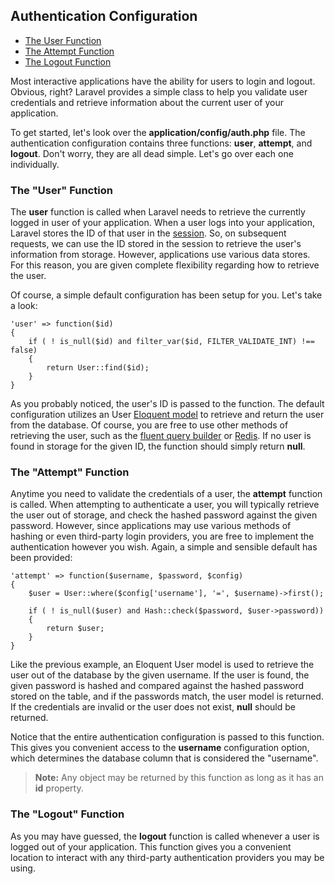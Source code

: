## Authentication Configuration

- [The User Function](#user)
- [The Attempt Function](#attempt)
- [The Logout Function](#logout)

Most interactive applications have the ability for users to login and logout. Obvious, right? Laravel provides a simple class to help you validate user credentials and retrieve information about the current user of your application.

To get started, let's look over the **application/config/auth.php** file. The authentication configuration contains three functions: **user**, **attempt**, and **logout**. Don't worry, they are all dead simple. Let's go over each one individually.

<a name="user"></a>
### The "User" Function

The **user** function is called when Laravel needs to retrieve the currently logged in user of your application. When a user logs into your application, Laravel stores the ID of that user in the [session](/docs/session/config). So, on subsequent requests, we can use the ID stored in the session to retrieve the user's information from storage. However, applications use various data stores. For this reason, you are given complete flexibility regarding how to retrieve the user.

Of course, a simple default configuration has been setup for you. Let's take a look:

	'user' => function($id)
	{
		if ( ! is_null($id) and filter_var($id, FILTER_VALIDATE_INT) !== false)
		{
			return User::find($id);
		}
	}

As you probably noticed, the user's ID is passed to the function. The default configuration utilizes an User [Eloquent model](/docs/database/eloquent) to retrieve and return the user from the database. Of course, you are free to use other methods of retrieving the user, such as the [fluent query builder](/docs/database/query) or [Redis](/docs/database/redis). If no user is found in storage for the given ID, the function should simply return **null**.

<a name="attempt"></a>
### The "Attempt" Function

Anytime you need to validate the credentials of a user, the **attempt** function is called. When attempting to authenticate a user, you will typically retrieve the user out of storage, and check the hashed password against the given password. However, since applications may use various methods of hashing or even third-party login providers, you are free to implement the authentication however you wish. Again, a simple and sensible default has been provided:

	'attempt' => function($username, $password, $config)
	{
		$user = User::where($config['username'], '=', $username)->first();

		if ( ! is_null($user) and Hash::check($password, $user->password))
		{
			return $user;
		}
	}

Like the previous example, an Eloquent User model is used to retrieve the user out of the database by the given username. If the user is found, the given password is hashed and compared against the hashed password stored on the table, and if the passwords match, the user model is returned. If the credentials are invalid or the user does not exist, **null** should be returned.

Notice that the entire authentication configuration is passed to this function. This gives you convenient access to the **username** configuration option, which determines the database column that is considered the "username".

> **Note:** Any object may be returned by this function as long as it has an **id** property.

<a name="logout"></a>
### The "Logout" Function

As you may have guessed, the **logout** function is called whenever a user is logged out of your application. This function gives you a convenient location to interact with any third-party authentication providers you may be using.